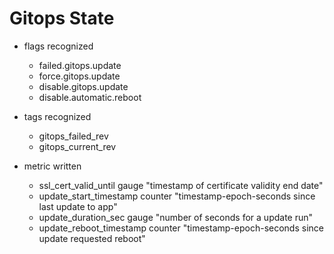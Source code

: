# Gitops State

+ flags recognized
  + failed.gitops.update
  + force.gitops.update
  + disable.gitops.update
  + disable.automatic.reboot

+ tags recognized
  + gitops_failed_rev
  + gitops_current_rev

+ metric written
  + ssl_cert_valid_until gauge "timestamp of certificate validity end date"
  + update_start_timestamp counter "timestamp-epoch-seconds since last update to app"
  + update_duration_sec gauge "number of seconds for a update run"
  + update_reboot_timestamp counter "timestamp-epoch-seconds since update requested reboot"
